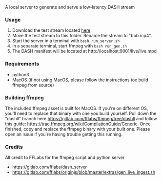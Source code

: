A local server to generate and serve a low-latency DASH stream

### Usage
1. Download the test stream located [here](http://distribution.bbb3d.renderfarming.net/video/mp4/bbb_sunflower_1080p_30fps_normal.mp4).
2. Move the test stream to this folder. Rename the stream to "bbb.mp4".
3. Start the server in a terminal with `bash run_server.sh`
4. In a separate terminal, start ffmpeg with `bash run_gen.sh`
5. The DASH manifest will be located at http://localhost:9001/live/live.mpd

### Requirements
- python3
- MacOS (if not using MacOS, please follow the instructions toe build ffmpeg from source)

### Building ffmpeg
The included ffmpeg asset is built for MacOS. If you're on different OS, you'll need to replace that binary with one you build yourself. Pull down the "dashll" branch here https://gitlab.com/fflabs/ffmpeg/tree/dashll and follow this guide: https://trac.ffmpeg.org/wiki/CompilationGuide/Generic. Once finished, copy and replace the ffmpeg binary with your built one. Please open an issue if you're having trouble getting this running.


### Credits
All credit to FFLabs for the ffmpeg script and python server

- https://gitlab.com/fflabs/dash_server
- https://gitlab.com/fflabs/originjs/blob/master/extras/gen_live_ingest.sh

